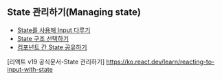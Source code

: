 ## State 관리하기(Managing state)

- [State를 사용해 Input 다루기](./docs/01-responding-to-input-with-state.md)
- [State 구조 선택하기](./docs/02-choosing-the-state-structure.md)
- [컴포넌트 간 State 공유하기](./docs/03-sharing-state-between-components.md)

[리액트 v19 공식문서-State 관리하기] <https://ko.react.dev/learn/reacting-to-input-with-state>
